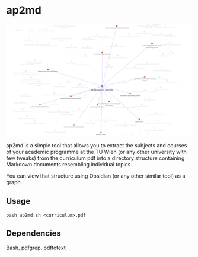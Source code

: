 # ap2md

![](./img_obsidian_example.png "asdf")

ap2md is a simple tool that allows you to extract the subjects and courses of your 
academic programme at the TU Wien (or any other university with few tweaks) from the
curriculum pdf into a directory structure containing Markdown documents resembling 
individual topics.

You can view that structure using Obsidian (or any other similar tool) as a graph.

## Usage
```
bash ap2md.sh <curriculum>.pdf
```

## Dependencies
Bash, pdfgrep, pdftotext
